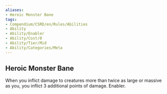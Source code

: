 ```yaml
---
aliases:
- Heroic Monster Bane
tags:
- Compendium/CSRD/en/Rules/Abilities
- Ability
- Ability/Enabler
- Ability/Cost/0
- Ability/Tier/Mid
- Ability/Categories/Meta
---
```


  
## Heroic Monster Bane  
When you inflict damage to creatures more than twice as large or massive as you, you inflict 3 additional points of damage. Enabler.